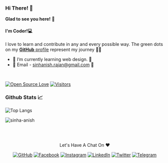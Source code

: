 ### Hi There! 👋 
**Glad to see you here!** :star_struck:
#### I'm Coder!💻

I love to learn and contribute in any and every possible way. 
The green dots on my [**GitHub** profile](https://github.com/sinha-anish) represent my journey :running_man: 
- 🌱 I’m currently learning web design. 🌱
- 💬 Email - sinhanish.rajan@gmail.com 💞️ 

<br>

[![Open Source Love](https://badges.frapsoft.com/os/v2/open-source.svg?v=103)](https://github.com/sinha-anish) [![Visitors](https://visitor-badge.glitch.me/badge?page_id=sinha-anish.visitor-badge)](https://github.com/sinha-anish)

### Github Stats 📈

![Top Langs](https://github-readme-stats.vercel.app/api/top-langs/?username=sinha-anish&layout=compact&theme=radical)
<p ><img src="https://github-readme-stats.vercel.app/api?username=sinha-anish&show_icons=true&theme=radical" alt="sinha-anish" /></p>

<br><br>
<p align="center"> Let's Have A Chat On ❤ </p> 
<p align="center">
	<a href="https://github.com/sinha-anish"><img src="https://img.shields.io/badge/GitHub-100000?style=for-the-badge&logo=github&logoColor=white" alt="GitHub"></a>
	<a href="https://facebook.com/sinhanish"><img src="https://img.shields.io/badge/Facebook-1877F2?style=for-the-badge&logo=facebook&logoColor=white" alt="Facebook"></a>
	<a href="https://instagram.com/anish_kumar_sinha"><img src="https://img.shields.io/badge/Instagram-E4405F?style=for-the-badge&logo=instagram&logoColor=white" alt="Instagram"></a>
	<a href="https://linkedin.com/in/anish-kumar-sinha"><img src="https://img.shields.io/badge/LinkedIn-0077B5?style=for-the-badge&logo=linkedin&logoColor=white" alt="LinkedIn"></a>
	<a href="https://twitter.com/kranishsinha"><img src="https://img.shields.io/badge/Twitter-1DA1F2?style=for-the-badge&logo=twitter&logoColor=white" alt="Twitter"></a>
	<a href="https://t.me/sinhanish"><img src="https://img.shields.io/badge/Telegram-2CA5E0?style=for-the-badge&logo=telegram&logoColor=white" alt="Telegram"></a>
</p>

<!---
sinha-anish/sinha-anish is a ✨ special ✨ repository because its `README.md` (this file) appears on your GitHub profile.
You can click the Preview link to take a look at your changes.
--->
